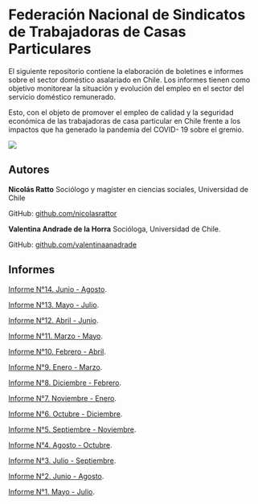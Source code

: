 # Federación Nacional de Sindicatos de Trabajadoras de Casas Particulares

El siguiente repositorio contiene la elaboración de boletines e informes sobre el sector doméstico asalariado en Chile.
Los informes tienen como objetivo  monitorear la situación y evolución del empleo en el sector del servicio doméstico remunerado.

Esto, con el objeto de promover el empleo de calidad y la seguridad económica de las trabajadoras de casa particular en Chile frente a los impactos que ha generado la pandemia del COVID- 19 sobre el gremio.

![](https://github.com/nicolasrattor/BOLETIN-EMPLEO-FESINTRACAP/blob/master/Datos%20informalidad/Output/Graficos/Gr%C3%A1fico_informales_porcentaje.png)

## Autores

**Nicolás Ratto**
Sociólogo y magíster en ciencias sociales, Universidad de Chile

GitHub: [github.com/nicolasrattor](github.com/nicolasrattor)

**Valentina Andrade de la Horra**
Socióloga, Universidad de Chile.

GitHub: [github.com/valentinaanadrade](github.com/valentinaanadrade)

## Informes

[Informe N°14. Junio - Agosto](https://github.com/nicolasrattor/BOLETIN-EMPLEO-FESINTRACAP/raw/master/Processing/(14)%20bolet%C3%ADn-empleo-fesintracap-JJA2021.pdf).

[Informe N°13. Mayo - Julio](https://github.com/nicolasrattor/BOLETIN-EMPLEO-FESINTRACAP/raw/master/Processing/(13)%20bolet%C3%ADn-empleo-fesintracap-MJJ2021.pdf).

[Informe N°12. Abril - Junio](https://github.com/nicolasrattor/BOLETIN-EMPLEO-FESINTRACAP/raw/master/Processing/(12)%20bolet%C3%ADn-empleo-fesintracap-AMJ2021.pdf).

[Informe N°11. Marzo - Mayo](https://github.com/nicolasrattor/BOLETIN-EMPLEO-FESINTRACAP/raw/master/Processing/(11)%20bolet%C3%ADn-empleo-fesintracap-MAM2021.pdf).

[Informe N°10. Febrero - Abril](https://github.com/nicolasrattor/BOLETIN-EMPLEO-FESINTRACAP/raw/master/Processing/(10)%20bolet%C3%ADn-empleo-fesintracap-FMA2021.pdf).

[Informe N°9. Enero - Marzo](https://github.com/nicolasrattor/BOLETIN-EMPLEO-FESINTRACAP/raw/master/Processing/(9)%20bolet%C3%ADn-empleo-fesintracap-EFM2021.pdf). 

[Informe N°8. Diciembre - Febrero](https://github.com/nicolasrattor/BOLETIN-EMPLEO-FESINTRACAP/raw/master/Processing/(8)%20bolet%C3%ADn-empleo-fesintracap-DEF2021.pdf). 

[Informe N°7. Noviembre - Enero](https://github.com/nicolasrattor/BOLETIN-EMPLEO-FESINTRACAP/raw/master/Processing/(7)%20bolet%C3%ADn-empleo-fesintracap-NDE2020-2021.pdf).

[Informe N°6. Octubre - Diciembre](https://github.com/nicolasrattor/BOLETIN-EMPLEO-FESINTRACAP/raw/master/Processing/(6)%20bolet%C3%ADn-empleo-fesintracap-OND2020.pdf). 

[Informe N°5. Septiembre - Noviembre](https://github.com/nicolasrattor/BOLETIN-EMPLEO-FESINTRACAP/raw/master/Processing/(5)%20boletin-empleo-fesintracap-SON2020.pdf). 

[Informe N°4. Agosto - Octubre](https://github.com/nicolasrattor/BOLETIN-EMPLEO-FESINTRACAP/raw/master/Processing/(4)%20bolet%C3%ADn-empleo-fesintracap%20ASO2020.pdf). 

[Informe N°3. Julio - Septiembre](https://github.com/nicolasrattor/BOLETIN-EMPLEO-FESINTRACAP/raw/master/Processing/(3)%20bolet%C3%ADn-empleo-fesintracap%20JAS2020.pdf). 

[Informe N°2. Junio - Agosto](https://github.com/nicolasrattor/BOLETIN-EMPLEO-FESINTRACAP/raw/master/Processing/(2)%20bolet%C3%ADn-empleo-fesintracap%20JJA2020.pdf). 

[Informe N°1. Mayo - Julio](https://github.com/nicolasrattor/BOLETIN-EMPLEO-FESINTRACAP/raw/master/Processing/(1)%20bolet%C3%ADn-empleo-fesintracap%20MJJ2020.pdf). 

